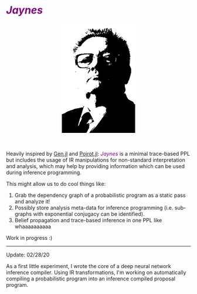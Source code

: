 <i><h1 style="color: purple">Jaynes</h1></i>


<p align="center">
<img width="200px" src="img/jaynes.jpeg"/>
</p>
<br>

Heavily inspired by <a href="https://probcomp.github.io/Gen/">Gen.jl</a> and <a href="https://github.com/MikeInnes/Poirot.jl">Poirot.jl</a>: <i><span style="color: purple">Jaynes</span></i> is a minimal trace-based PPL but includes the usage of IR manipulations for non-standard interpretation and analysis, which may help by providing information which can be used during inference programming.

This might allow us to do cool things like:
1. Grab the dependency graph of a probabilistic program as a static pass and analyze it!
2. Possibly store analysis meta-data for inference programming (i.e. sub-graphs with exponential conjugacy can be identified).
3. Belief propagation and trace-based inference in one PPL like whaaaaaaaaaa

Work in progress :)

---
Update: 02/28/20

As a first little experiment, I wrote the core of a deep neural network inference compiler. Using IR transformations, I'm working on automatically compiling a probabilistic program into an inference compiled proposal program.

